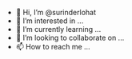 - 👋 Hi, I’m @surinderlohat
- 👀 I’m interested in ...
- 🌱 I’m currently learning ...
- 💞️ I’m looking to collaborate on ...
- 📫 How to reach me ...

<!---
surinderlohat/surinderlohat is a ✨ special ✨ repository because its `README.md` (this file) appears on your GitHub profile.
You can click the Preview link to take a look at your changes.
--->
